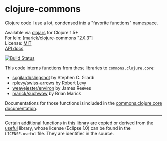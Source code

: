 # clojure-commons

Clojure code I use a lot, condensed into a "favorite functions"
namespace.

Available via [clojars](https://clojars.org/marick/clojure-commons) for Clojure 1.5+  
For lein: [marick/clojure-commons "2.0.3"]     
License: [MIT](http://en.wikipedia.org/wiki/MIT_License)        
[API docs](http://marick.github.io/clojure-commons/)

[![Build Status](https://travis-ci.org/marick/clojure-commons.png?branch=master)](https://travis-ci.org/marick/clojure-commons)

This code interns functions from these libraries to `commons.clojure.core`:

* [scgilardi/slingshot](https://github.com/scgilardi/slingshot) by Stephen C. Gilardi
* [rplevy/swiss-arrows](https://github.com/rplevy/swiss-arrows) by Robert Levy
* [weavejester/environ](https://github.com/weavejester/environ) by James Reeves
* [marick/suchwow](https://github.com/marick/suchwow) by Brian Marick

Documentations for those functions is included in the [commons.clojure.core documentation](http://marick.github.io/clojure-commons/commons.clojure.core.html).


-------

Certain additional functions in this library are copied or derived from the
[useful](https://github.com/amalloy/useful) library, whose license
(Eclipse 1.0) can be found in the `LICENSE.useful` file. They are
identified in the source.

